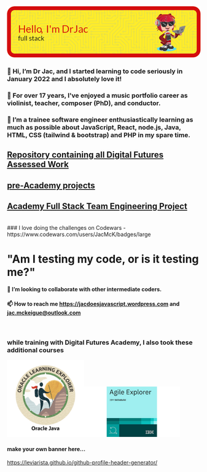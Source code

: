 <img src="header-j.png" alt="Alt text" title="Header saying Hi I'm Dr Jac, Software Engineer, with a picture of a cartoon cat holding a laptop">

### 👋 Hi, I’m Dr Jac, and I started learning to code seriously in January 2022 and I absolutely love it!
### 👀 For over 17 years, I've enjoyed a music portfolio career as violinist, teacher, composer (PhD), and conductor.
### 🌱 I’m a trainee software engineer enthusiastically learning as much as possible about JavaScript, React, node.js, Java, HTML, CSS (tailwind & bootstrap) and PHP in my spare time.

## [Repository containing all Digital Futures Assessed Work](https://github.com/JacDoesJS/Digital-Futures)
## [pre-Academy projects](https://github.com/JacDoesJS/pre-Academy-work)
## [Academy Full Stack Team Engineering Project](https://github.com/SE-group-3-group-project)
<br>
### I love doing the challenges on Codewars - https://www.codewars.com/users/JacMcK/badges/large

#          "Am I testing my code, or is it testing me?"

#### 💞️ I’m looking to collaborate with other intermediate coders.
#### 📫 How to reach me https://jacdoesjavascript.wordpress.com  and jac.mckeigue@outlook.com
<br>

### while training with Digital Futures Academy, I also took these additional courses
<img src="explorer.png" width=200><img src="Agileexp.jpg" width=250>

#### make your own banner here...
https://leviarista.github.io/github-profile-header-generator/

<!---
JacDoesJS/JacDoesJS is a ✨ special ✨ repository because its `README.md` (this file) appears on your GitHub profile.
You can click the Preview link to take a look at your changes.
--->
